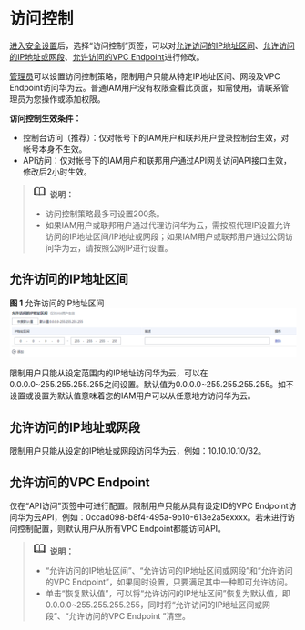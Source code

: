 # 访问控制<a name="iam_07_0003"></a>

[进入安全设置](安全设置概述.md#zh-cn_topic_0179263545_section113256158575)后，选择“访问控制”页签，可以对[允许访问的IP地址区间](#zh-cn_topic_0176803440_section1659055844011)、[允许访问的IP地址或网段](#zh-cn_topic_0176803440_section5282253478)、[允许访问的VPC Endpoint](#zh-cn_topic_0176803440_section148601027258)进行修改。

[管理员](使用前必读.md)可以设置访问控制策略，限制用户只能从特定IP地址区间、网段及VPC Endpoint访问华为云。普通IAM用户没有权限查看此页面，如需使用，请联系管理员为您操作或添加权限。

**访问控制生效条件：**

-   控制台访问（推荐）：仅对帐号下的IAM用户和联邦用户登录控制台生效，对帐号本身不生效。
-   API访问：仅对帐号下的IAM用户和联邦用户通过API网关访问API接口生效，修改后2小时生效。

>![](public_sys-resources/icon-note.gif) **说明：** 
>-   访问控制策略最多可设置200条。
>-   如果IAM用户或联邦用户通过代理访问华为云，需按照代理IP设置允许访问的IP地址区间/IP地址或网段；如果IAM用户或联邦用户通过公网访问华为云，请按照公网IP进行设置。

## 允许访问的IP地址区间<a name="zh-cn_topic_0176803440_section1659055844011"></a>

**图 1**  允许访问的IP地址区间<a name="fig3405202415617"></a>  
![](figures/允许访问的IP地址区间.png "允许访问的IP地址区间")

限制用户只能从设定范围内的IP地址访问华为云，可以在0.0.0.0\~255.255.255.255之间设置。默认值为0.0.0.0\~255.255.255.255。如不设置或设置为默认值意味着您的IAM用户可以从任意地方访问华为云。

## 允许访问的IP地址或网段<a name="zh-cn_topic_0176803440_section5282253478"></a>

限制用户只能从设定的IP地址或网段访问华为云，例如：10.10.10.10/32。

## 允许访问的VPC Endpoint<a name="zh-cn_topic_0176803440_section148601027258"></a>

仅在“API访问”页签中可进行配置。限制用户只能从具有设定ID的VPC Endpoint访问华为云API，例如：0ccad098-b8f4-495a-9b10-613e2a5exxxx。若未进行访问控制配置，则默认用户从所有VPC Endpoint都能访问API。

>![](public_sys-resources/icon-note.gif) **说明：** 
>-   “允许访问的IP地址区间”、“允许访问的IP地址区间或网段”和“允许访问的VPC Endpoint”，如果同时设置，只要满足其中一种即可允许访问。
>-   单击“恢复默认值”，可以将“允许访问的IP地址区间”恢复为默认值，即0.0.0.0\~255.255.255.255，同时将“允许访问的IP地址区间或网段”、“允许访问的VPC Endpoint ”清空。

